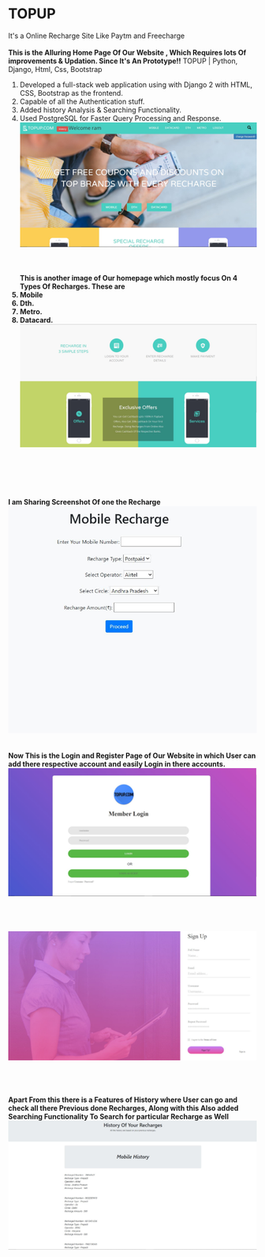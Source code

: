 # TOPUP
It's a Online Recharge Site Like Paytm and Freecharge
<br><br>
<b>This is the Alluring Home Page Of Our Website , Which Requires lots Of improvements & Updation. Since It's An Prototype!!</b>
 TOPUP | Python, Django, Html, Css, Bootstrap
 1. Developed a full-stack web application using with Django 2 with HTML, CSS, Bootstrap as the frontend.
 2. Capable of all the Authentication stuff.
 3. Added history Analysis & Searching Functionality.
 4. Used PostgreSQL for Faster Query Processing and Response.
![REPO list](static///home1.JPG)
<br><br><br><br>
<b> This is another image of Our homepage which mostly focus On 4 Types Of Recharges. 
  These are
  1. Mobile
  2. Dth.
  3. Metro.
  4. Datacard.
  ![REPO list](static///home2.JPG)
  
 
  
<br><br><br><br><br>
I am Sharing Screenshot Of one the Recharge
![REPO list](static//mobile.JPG)
<br><br><br>
Now This is the Login and Register Page of Our Website in which User can add there respective account and easily Login in there accounts.<br>
![REPO list](static//login.JPG)
<br><br><br><br><br>
  ![REPO list](static//signup.JPG)
<br><br><br><br><br>
Apart From this there is a Features of History where User can go and check all there Previous done Recharges, Along with this Also added Searching Functionality To Search for particular Recharge as Well
![REPO list](static//history1.JPG)
  
  </b>

